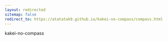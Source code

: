 ```yaml
---
layout: redirected
sitemap: false
redirect_to: https://atatatak9.github.io/kakei-no-compass/compass.html
---
```


kakei-no-compass
